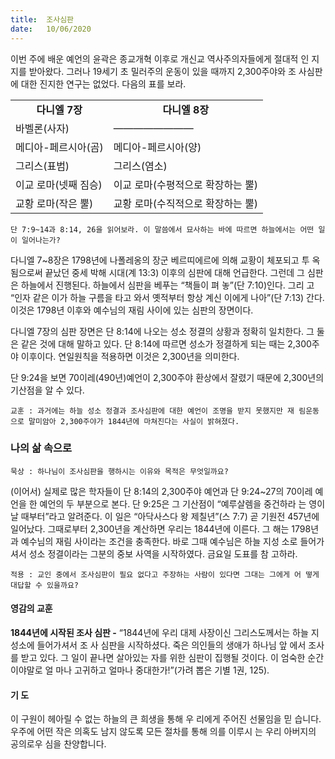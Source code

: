 ```yaml
---
title:  조사심판
date:   10/06/2020
---
```


이번 주에 배운 예언의 윤곽은 종교개혁 이후로 개신교 역사주의자들에게 절대적
인 지지를 받아왔다. 그러나 19세기 초 밀러주의 운동이 있을 때까지 2,300주야와 조
사심판에 대한 진지한 연구는 없었다. 다음의 표를 보라.

<table align="center" border="0" cellpadding="0" cellspacing="0" style="width:500px"><tbody><tr><td style="text-align: center;"><strong>다니엘 7장</strong></td><td style="text-align: center;"><strong>다니엘 8장</strong></td></tr><tr><td>바벨론(사자)</td><td>————————</td></tr><tr><td>메디아-페르시아(곰)</td><td>메디아-페르시아(양)</td></tr><tr><td>그리스(표범)</td><td>그리스(염소)</td></tr><tr><td>이교 로마(넷째 짐승)</td><td>이교 로마(수평적으로 확장하는 뿔)</td></tr><tr><td>교황 로마(작은 뿔)</td><td>교황 로마(수직적으로 확장하는 뿔)</td></tr></tbody></table>

`단 7:9~14과 8:14, 26을 읽어보라. 이 말씀에서 묘사하는 바에 따르면 하늘에서는
어떤 일이 일어나는가?`

다니엘 7~8장은 1798년에 나폴레옹의 장군 베르띠에르에 의해 교황이 체포되고 투
옥됨으로써 끝났던 중세 박해 시대(계 13:3) 이후의 심판에 대해 언급한다. 그런데 그
심판은 하늘에서 진행된다. 하늘에서 심판을 베푸는 “책들이 펴 놓”(단 7:10)인다. 그리
고 “인자 같은 이가 하늘 구름을 타고 와서 옛적부터 항상 계신 이에게 나아”(단 7:13)
간다. 이것은 1798년 이후와 예수님의 재림 사이에 있는 심판의 장면이다.

다니엘 7장의 심판 장면은 단 8:14에 나오는 성소 정결의 상황과 정확히 일치한다.
그 둘은 같은 것에 대해 말하고 있다. 단 8:14에 따르면 성소가 정결하게 되는 때는
2,300주야 이후이다. 연일원칙을 적용하면 이것은 2,300년을 의미한다.

단 9:24을 보면 70이레(490년)예언이 2,300주야 환상에서 잘렸기 때문에 2,300년의
기산점을 알 수 있다.

`교훈 : 과거에는 하늘 성소 정결과 조사심판에 대한 예언이 조명을 받지 못했지만 재
림운동으로 말미암아 2,300주야가 1844년에 마쳐진다는 사실이 밝혀졌다.`

### 나의 삶 속으로

`묵상 : 하나님이 조사심판을 행하시는 이유와 목적은 무엇일까요?`

(이어서) 실제로 많은 학자들이 단 8:14의 2,300주야 예언과 단 9:24~27의 70이레
예언을 한 예언의 두 부분으로 본다. 단 9:25은 그 기산점이 “예루살렘을 중건하라
는 영이 날 때부터”라고 알려준다. 이 일은 “아닥사스다 왕 제칠년”(스 7:7) 곧 기원전
457년에 일어났다. 그때로부터 2,300년을 계산하면 우리는 1844년에 이른다. 그 해는
1798년과 예수님의 재림 사이라는 조건을 충족한다. 바로 그때 예수님은 하늘 지성
소로 들어가셔서 성소 정결이라는 그분의 중보 사역을 시작하였다. 금요일 도표를 참
고하라.

`적용 : 교인 중에서 조사심판이 필요 없다고 주장하는 사람이 있다면 그대는 그에게 어
떻게 대답할 수 있을까요?`

#### 영감의 교훈

**1844년에 시작된 조사 심판 -** “1844년에 우리 대제
사장이신 그리스도께서는 하늘 지성소에 들어가셔서 조
사 심판을 시작하셨다. 죽은 의인들의 생애가 하나님 앞
에서 조사를 받고 있다. 그 일이 끝나면 살아있는 자를
위한 심판이 집행될 것이다. 이 엄숙한 순간이야말로 얼
마나 고귀하고 얼마나 중대한가!”(가려 뽑은 기별 1권,
125).

#### 기 도

이 구원이 헤아릴 수 없는
하늘의 큰 희생을 통해 우
리에게 주어진 선물임을 믿
습니다. 우주에 어떤 작은
의혹도 남지 않도록 모든
절차를 통해 의를 이루시
는 우리 아버지의 공의로우
심을 찬양합니다.